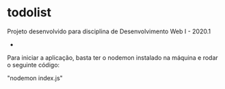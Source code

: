 # todolist
Projeto desenvolvido para disciplina de Desenvolvimento Web I - 2020.1

-

Para iniciar a aplicação, basta ter o nodemon instalado na máquina e rodar o seguinte código: 

"nodemon index.js"
